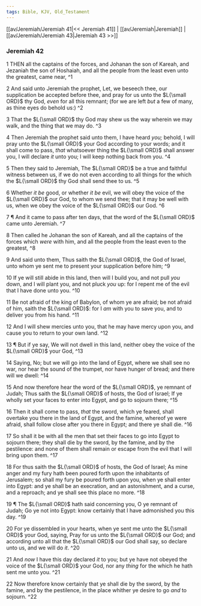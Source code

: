 ```yaml
---
tags: Bible, KJV, Old_Testament
---
```


[[av/Jeremiah/Jeremiah 41|<< Jeremiah 41]] | [[av/Jeremiah|Jeremiah]] | [[av/Jeremiah/Jeremiah 43|Jeremiah 43 >>]]

### Jeremiah 42

1 THEN all the captains of the forces, and Johanan the son of Kareah, and Jezaniah the son of Hoshaiah, and all the people from the least even unto the greatest, came near, ^1

2 And said unto Jeremiah the prophet, Let, we beseech thee, our supplication be accepted before thee, and pray for us unto the $L{\small ORD}$ thy God, _even_ for all this remnant; (for we are left _but_ a few of many, as thine eyes do behold us:) ^2

3 That the $L{\small ORD}$ thy God may shew us the way wherein we may walk, and the thing that we may do. ^3

4 Then Jeremiah the prophet said unto them, I have heard _you;_ behold, I will pray unto the $L{\small ORD}$ your God according to your words; and it shall come to pass, _that_ whatsoever thing the $L{\small ORD}$ shall answer you, I will declare _it_ unto you; I will keep nothing back from you. ^4

5 Then they said to Jeremiah, The $L{\small ORD}$ be a true and faithful witness between us, if we do not even according to all things for the which the $L{\small ORD}$ thy God shall send thee to us. ^5

6 Whether _it_ _be_ good, or whether _it_ _be_ evil, we will obey the voice of the $L{\small ORD}$ our God, to whom we send thee; that it may be well with us, when we obey the voice of the $L{\small ORD}$ our God. ^6

7 ¶ And it came to pass after ten days, that the word of the $L{\small ORD}$ came unto Jeremiah. ^7

8 Then called he Johanan the son of Kareah, and all the captains of the forces which _were_ with him, and all the people from the least even to the greatest, ^8

9 And said unto them, Thus saith the $L{\small ORD}$, the God of Israel, unto whom ye sent me to present your supplication before him; ^9

10 If ye will still abide in this land, then will I build you, and not pull _you_ down, and I will plant you, and not pluck _you_ up: for I repent me of the evil that I have done unto you. ^10

11 Be not afraid of the king of Babylon, of whom ye are afraid; be not afraid of him, saith the $L{\small ORD}$: for I _am_ with you to save you, and to deliver you from his hand. ^11

12 And I will shew mercies unto you, that he may have mercy upon you, and cause you to return to your own land. ^12

13 ¶ But if ye say, We will not dwell in this land, neither obey the voice of the $L{\small ORD}$ your God, ^13

14 Saying, No; but we will go into the land of Egypt, where we shall see no war, nor hear the sound of the trumpet, nor have hunger of bread; and there will we dwell: ^14

15 And now therefore hear the word of the $L{\small ORD}$, ye remnant of Judah; Thus saith the $L{\small ORD}$ of hosts, the God of Israel; If ye wholly set your faces to enter into Egypt, and go to sojourn there; ^15

16 Then it shall come to pass, _that_ the sword, which ye feared, shall overtake you there in the land of Egypt, and the famine, whereof ye were afraid, shall follow close after you there in Egypt; and there ye shall die. ^16

17 So shall it be with all the men that set their faces to go into Egypt to sojourn there; they shall die by the sword, by the famine, and by the pestilence: and none of them shall remain or escape from the evil that I will bring upon them. ^17

18 For thus saith the $L{\small ORD}$ of hosts, the God of Israel; As mine anger and my fury hath been poured forth upon the inhabitants of Jerusalem; so shall my fury be poured forth upon you, when ye shall enter into Egypt: and ye shall be an execration, and an astonishment, and a curse, and a reproach; and ye shall see this place no more. ^18

19 ¶ The $L{\small ORD}$ hath said concerning you, O ye remnant of Judah; Go ye not into Egypt: know certainly that I have admonished you this day. ^19

20 For ye dissembled in your hearts, when ye sent me unto the $L{\small ORD}$ your God, saying, Pray for us unto the $L{\small ORD}$ our God; and according unto all that the $L{\small ORD}$ our God shall say, so declare unto us, and we will do _it_. ^20

21 And _now_ I have this day declared _it_ to you; but ye have not obeyed the voice of the $L{\small ORD}$ your God, nor any _thing_ for the which he hath sent me unto you. ^21

22 Now therefore know certainly that ye shall die by the sword, by the famine, and by the pestilence, in the place whither ye desire to go _and_ to sojourn. ^22
